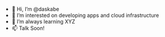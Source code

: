 - 👋 Hi, I’m @daskabe
- 👀 I’m interested on developing apps and cloud infrastructure 
- 🌱 I’m always learning XYZ
- 📫 Talk Soon!
<!---
daskabe/daskabe is a ✨ special ✨ repository because its `README.md` (this file) appears on your GitHub profile.
You can click the Preview link to take a look at your changes.
--->
